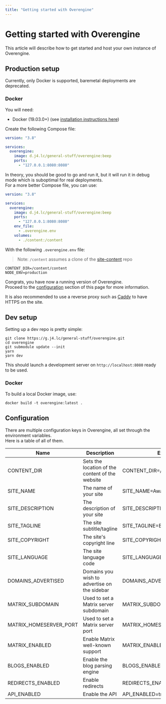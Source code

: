 ```yaml
---
title: "Getting started with Overengine"
---
```


# Getting started with Overengine

This article will describe how to get started and host your own instance of Overengine.

## Production setup

Currently, only Docker is supported, baremetal deployments are deprecated.

### Docker

You will need:

- Docker (19.03.0+) (see [installation instructions here](/wiki/documentation/docker))

Create the following Compose file:

```yml
version: "3.8"

services:
  overengine:
    image: d.j4.lc/general-stuff/overengine:beep
    ports:
      - "127.0.0.1:8080:8080"
```

In theory, you should be good to go and run it, but it will run it in debug mode which is suboptimal for real deployments.  
For a more better Compose file, you can use:

```yml
version: "3.8"

services:
  overengine:
    image: d.j4.lc/general-stuff/overengine:beep
    ports:
      - "127.0.0.1:8080:8080"
    env_file:
      - .overengine.env
    volumes:
      - ./content:/content
```

With the following `.overengine.env` file:

> Note: `/content` assumes a clone of the [site-content](https://g.j4.lc/general-stuff/site-content) repo

```
CONTENT_DIR=/content/content
NODE_ENV=production
```

Congrats, you have now a running version of Overengine.  
Proceed to the [configuration](#configuration) section of this page for more information.

It is also recommended to use a reverse proxy such as [Caddy](https://caddyserver.com/) to have HTTPS on the site.

## Dev setup

Setting up a dev repo is pretty simple:

```
git clone https://g.j4.lc/general-stuff/overengine.git
cd overengine
git submodule update --init
yarn
yarn dev
```

This should launch a development server on `http://localhost:8080` ready to be used.

### Docker

To build a local Docker image, use:

```
docker build -t overengine:latest .
```

## Configuration

There are multiple configuration keys in Overengine, all set through the environment variables.  
Here is a table of all of them.

| Name                   | Description                                     | Example                        |
| ---------------------- | ----------------------------------------------- | ------------------------------ |
| CONTENT_DIR            | Sets the location of the content of the website | CONTENT_DIR=/content           |
| SITE_NAME              | The name of your site                           | SITE_NAME=Awa Awa              |
| SITE_DESCRIPTION       | The description of your site                    | SITE_DESCRIPTION=Awa Kabawa    |
| SITE_TAGLINE           | The site subtitle/tagline                       | SITE_TAGLINE=Beep              |
| SITE_COPYRIGHT         | The site's copyright line                       | SITE_COPYRIGHT=CC BY-SA 4.0    |
| SITE_LANGUAGE          | The site language code                          | SITE_LANGUAGE=eo               |
| DOMAINS_ADVERTISED     | Domains you wish to advertise on the sidebar    | DOMAINS_ADVERTISED=example.com |
| MATRIX_SUBDOMAIN       | Used to set a Matrix server subdomain           | MATRIX_SUBDOMAIN=matrix        |
| MATRIX_HOMESERVER_PORT | Used to set a Matrix server port                | MATRIX_HOMESERVER_PORT=443     |
| MATRIX_ENABLED         | Enable Matrix well-known support                | MATRIX_ENABLED=true            |
| BLOGS_ENABLED          | Enable the blog parsing engine                  | BLOGS_ENABLED=true             |
| REDIRECTS_ENABLED      | Enable redirects                                | REDIRECTS_ENABLED=true         |
| API_ENABLED            | Enable the API                                  | API_ENABLED=true               |

